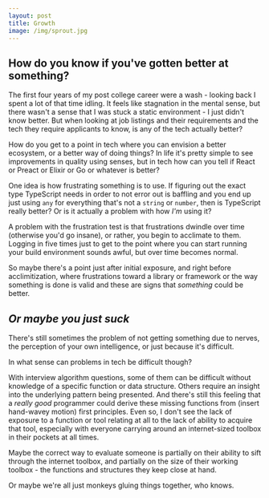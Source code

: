 ```yaml
---
layout: post
title: Growth
image: /img/sprout.jpg
---
```


## How do you know if you've gotten better at something? 

The first four years of my post college career were a wash - looking back I spent a lot of that time idling. It feels like stagnation in the mental sense, but there wasn't a sense that I was stuck a static environment - I just didn't know better. But when looking at job listings and their requirements and the tech they require applicants to know, is any of the tech actually better? 

How do you get to a point in tech where you can envision a better ecosystem, or a better way of doing things? In life it's pretty simple to see improvements in quality using senses, but in tech how can you tell if React or Preact or Elixir or Go or whatever is better?

One idea is how frustrating something is to use. If figuring out the exact type TypeScript needs in order to not error out is baffling and you end up just using `any` for everything that's not a `string` or `number`, then is TypeScript really better? Or is it actually a problem with how *I'm* using it? 

A problem with the frustration test is that frustrations dwindle over time (otherwise you'd go insane), or rather, you begin to acclimate to them. Logging in five times just to get to the point where you can start running your build environment sounds awful, but over time becomes normal. 

So maybe there's a point just after initial exposure, and right before acclimitization, where frustrations toward a library or framework or the way something is done is valid and these are signs that *something* could be better.

## *Or maybe you just suck*

There's still sometimes the problem of not getting something due to nerves, the perception of your own intelligence, or just because it's difficult.

In what sense can problems in tech be difficult though?

With interview algorithm questions, some of them can be difficult without knowledge of a specific function or data structure. Others require an insight into the underlying pattern being presented. And there's still this feeling that a *really good* programmer could derive these missing functions from (insert hand-wavey motion) first principles. Even so, I don't see the lack of exposure to a function or tool relating at all to the lack of ability to acquire that tool, especially with everyone carrying around an internet-sized toolbox in their pockets at all times. 

Maybe the correct way to evaluate someone is partially on their ability to sift through the internet toolbox, and partially on the size of their working toolbox - the functions and structures they keep close at hand.

Or maybe we're all just monkeys gluing things together, who knows.

